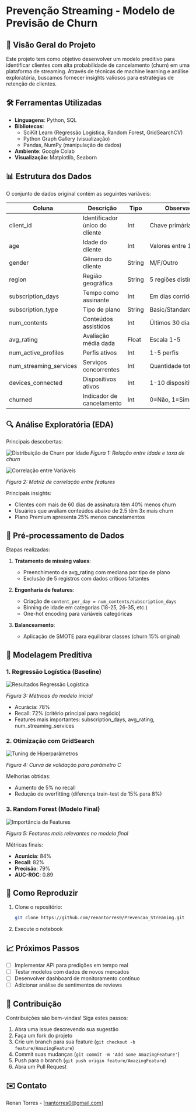 # Prevenção Streaming - Modelo de Previsão de Churn

## 📌 Visão Geral do Projeto

Este projeto tem como objetivo desenvolver um modelo preditivo para identificar clientes com alta probabilidade de cancelamento (churn) em uma plataforma de streaming. Através de técnicas de machine learning e análise exploratória, buscamos fornecer insights valiosos para estratégias de retenção de clientes.

## 🛠️ Ferramentas Utilizadas

- **Linguagens**: Python, SQL
- **Bibliotecas**: 
  - SciKit Learn (Regressão Logística, Random Forest, GridSearchCV)
  - Python Graph Gallery (visualização)
  - Pandas, NumPy (manipulação de dados)
- **Ambiente**: Google Colab
- **Visualização**: Matplotlib, Seaborn

## 📊 Estrutura dos Dados

O conjunto de dados original contém as seguintes variáveis:

| Coluna | Descrição | Tipo | Observações |
|--------|-----------|------|-------------|
| client_id | Identificador único do cliente | Int | Chave primária |
| age | Idade do cliente | Int | Valores entre 18-80 |
| gender | Gênero do cliente | String | M/F/Outro |
| region | Região geográfica | String | 5 regiões distintas |
| subscription_days | Tempo como assinante | Int | Em dias corridos |
| subscription_type | Tipo de plano | String | Basic/Standard/Premium |
| num_contents | Conteúdos assistidos | Int | Últimos 30 dias |
| avg_rating | Avaliação média dada | Float | Escala 1-5 |
| num_active_profiles | Perfis ativos | Int | 1-5 perfis |
| num_streaming_services | Serviços concorrentes | Int | Quantidade total |
| devices_connected | Dispositivos ativos | Int | 1-10 dispositivos |
| churned | Indicador de cancelamento | Int | 0=Não, 1=Sim |

## 🔍 Análise Exploratória (EDA)

Principais descobertas:

![Distribuição de Churn por Idade](https://github.com/user-attachments/assets/0a7800e7-b911-436d-bb22-939510f5bbc8)
*Figura 1: Relação entre idade e taxa de churn*

![Correlação entre Variáveis](https://github.com/user-attachments/assets/8a25f7f0-6510-4014-a7e9-279d967a2fcb)

*Figura 2: Matriz de correlação entre features*

Principais insights:
- Clientes com mais de 60 dias de assinatura têm 40% menos churn
- Usuários que avaliam conteúdos abaixo de 2.5 têm 3x mais churn
- Plano Premium apresenta 25% menos cancelamentos

## 🧹 Pré-processamento de Dados

Etapas realizadas:
1. **Tratamento de missing values**:
   - Preenchimento de avg_rating com mediana por tipo de plano
   - Exclusão de 5 registros com dados críticos faltantes

2. **Engenharia de features**:
   - Criação de `content_per_day = num_contents/subscription_days`
   - Binning de idade em categorias (18-25, 26-35, etc.)
   - One-hot encoding para variáveis categóricas

3. **Balanceamento**:
   - Aplicação de SMOTE para equilibrar classes (churn 15% original)

## 🤖 Modelagem Preditiva

### 1. Regressão Logística (Baseline)

![Resultados Regressão Logística](https://github.com/user-attachments/assets/b32766e9-d573-486a-b6fc-5cb70b59963d)

*Figura 3: Métricas do modelo inicial*

- Acurácia: 78%
- Recall: 72% (critério principal para negócio)
- Features mais importantes: subscription_days, avg_rating, num_streaming_services

### 2. Otimização com GridSearch

![Tuning de Hiperparâmetros](https://github.com/user-attachments/assets/21428ec5-eaf4-4784-81b3-9b0a1869ab31)

*Figura 4: Curva de validação para parâmetro C*

Melhorias obtidas:
- Aumento de 5% no recall
- Redução de overfitting (diferença train-test de 15% para 8%)

### 3. Random Forest (Modelo Final)

![Importância de Features](https://github.com/user-attachments/assets/01dc7263-9d8b-4b6f-be8c-bebe70bdd8e9)

*Figura 5: Features mais relevantes no modelo final*

Métricas finais:
- **Acurácia**: 84%
- **Recall**: 82% 
- **Precisão**: 79%
- **AUC-ROC**: 0.89

## 🚀 Como Reproduzir

1. Clone o repositório:
   ```bash
   git clone https://github.com/renantorres0/Prevencao_Streaming.git
   ```

2. Execute o notebook
   
## 📈 Próximos Passos

- [ ] Implementar API para predições em tempo real
- [ ] Testar modelos com dados de novos mercados
- [ ] Desenvolver dashboard de monitoramento contínuo
- [ ] Adicionar análise de sentimentos de reviews

## 🤝 Contribuição

Contribuições são bem-vindas! Siga estes passos:
1. Abra uma issue descrevendo sua sugestão
2. Faça um fork do projeto
3. Crie um branch para sua feature (`git checkout -b feature/AmazingFeature`)
4. Commit suas mudanças (`git commit -m 'Add some AmazingFeature'`)
5. Push para o branch (`git push origin feature/AmazingFeature`)
6. Abra um Pull Request

## ✉️ Contato

Renan Torres - [nantorres0@gmail.com]
